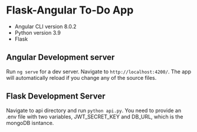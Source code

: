 # Flask-Angular To-Do App

- Angular CLI version 8.0.2
- Python version 3.9
- Flask

## Angular Development server

Run `ng serve` for a dev server. Navigate to `http://localhost:4200/`. The app will automatically reload if you change any of the source files.

## Flask Development Server

Navigate to api directory and run `python api.py`. You need to provide an .env file with two variables, JWT_SECRET_KEY and DB_URL, which is the mongoDB isntance.
